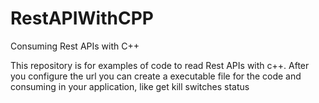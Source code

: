 # RestAPIWithCPP
Consuming Rest APIs with C++


This repository is for examples of code to read Rest APIs with c++. After you configure the url you can create a executable file for the code and consuming in your application, like get kill switches status
